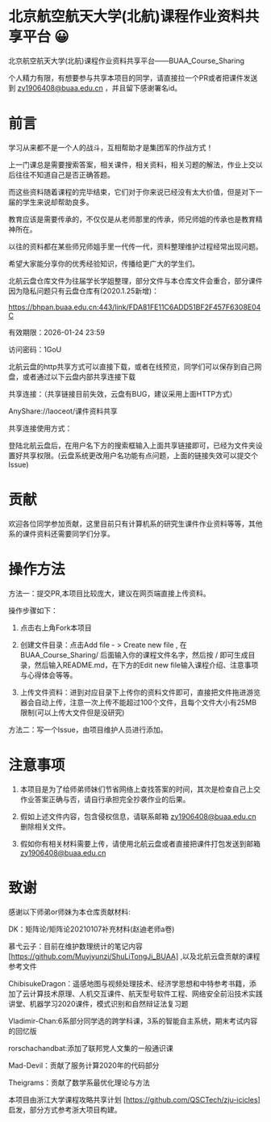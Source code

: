 # 北京航空航天大学(北航)课程作业资料共享平台 😀

北京航空航天大学(北航)课程作业资料共享平台——BUAA_Course_Sharing

个人精力有限，有想要参与共享本项目的同学，请直接拉一个PR或者把课件发送到 zy1906408@buaa.edu.cn ，并且留下感谢署名id。

# 前言
学习从来都不是一个人的战斗，互相帮助才是集团军的作战方式！

上一门课总是需要搜索答案，相关课件，相关资料，相关习题的解法，作业上交以后往往不知道自己是否正确答题。

而这些资料随着课程的完毕结束，它们对于你来说已经没有太大价值，但是对下一届的学生来说却帮助良多。

教育应该是需要传承的，不仅仅是从老师那里的传承，师兄师姐的传承也是教育精神所在。

以往的资料都在某些师兄师姐手里一代传一代，资料整理维护过程经常出现问题。

希望大家能分享你的优秀经验知识，传播给更广大的学生们。


北航云盘仓库文件为往届学长学姐整理，部分文件与本仓库文件会重合，部分课件因为隐私问题只有云盘仓库有(2020.1.25新增)：

https://bhpan.buaa.edu.cn:443/link/FDA81FE11C6ADD51BF2F457F6308E04C

有效期限：2026-01-24 23:59

访问密码：1GoU

北航云盘的http共享方式可以直接下载，或者在线预览，同学们可以保存到自己网盘，或者通过以下云盘内部共享连接下载

共享连接：（共享链接目前失效，云盘有BUG，建议采用上面HTTP方式）

AnyShare://Iaoceot/课件资料共享

共享连接使用方式：

登陆北航云盘后，在用户名下方的搜索框输入上面共享链接即可，已经为文件夹设置好共享权限。(云盘系统更改用户名功能有点问题，上面的链接失效可以提交个Issue)

# 贡献
欢迎各位同学参加贡献，这里目前只有计算机系的研究生课件作业资料等等，其他系的课件资料还需要同学们分享。

# 操作方法
方法一：提交PR,本项目比较庞大，建议在网页端直接上传资料。

操作步骤如下：

1. 点击右上角Fork本项目

2. 创建文件目录：点击Add file - > Create new file , 在 BUAA_Course_Sharing/ 后面输入你的课程文件名字，然后按 / 即可生成目录，然后输入README.md，在下方的Edit new file输入课程介绍、注意事项与心得体会等等。

3. 上传文件资料：进到对应目录下上传你的资料文件即可，直接把文件拖进游览器会自动上传，注意一次上传不能超过100个文件，且每个文件大小有25MB限制(可以上传大文件但是没研究)

方法二：写一个Issue，由项目维护人员进行添加。


# 注意事项
1. 本项目是为了给师弟师妹们节省网络上查找答案的时间，其次是检查自己上交作业答案正确与否，请自行承担完全抄袭作业的后果。

2. 假如上述文件内容，包含侵权信息，请联系邮箱   zy1906408@buaa.edu.cn   删除相关文件。

3. 假如你有相关材料需要上传，请使用北航云盘或者直接把课件打包发送到邮箱   zy1906408@buaa.edu.cn

# 致谢

感谢以下师弟or师妹为本仓库贡献材料:

DK：矩阵论/矩阵论20210107补充材料(赵迪老师a卷)

慕弋云子：目前在维护数理统计的笔记内容[https://github.com/Muyiyunzi/ShuLiTongJi_BUAA] ,以及北航云盘贡献的课程参考文件

ChibisukeDragon：遥感地图与视频处理技术、经济学思想和中特参考书籍，添加了云计算技术原理、人机交互课件、航天型号软件工程、网络安全前沿技术实践讲堂、机器学习2020课件，模式识别和自然辩证法复习题

Vladimir-Chan:6系部分同学选的跨学科课，3系的智能自主系统，期末考试内容的回忆版

rorschachandbat:添加了联邦党人文集的一般通识课

Mad-Devil：贡献了服务计算2020年的代码部分

Theigrams：贡献了数学系最优化理论与方法

本项目由浙江大学课程攻略共享计划 [https://github.com/QSCTech/zju-icicles] 启发，部分方式参考浙大项目构建。

